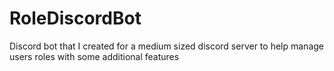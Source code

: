 # RoleDiscordBot
Discord bot that I created for a medium sized discord server to help manage users roles with some additional features

